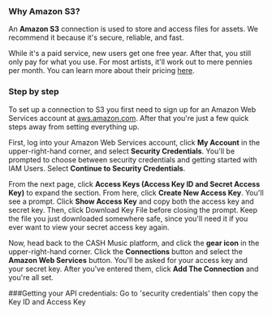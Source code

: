 ### Why Amazon S3?

An **Amazon S3** connection is used to store and access files for assets. We recommend it because it's secure, reliable, and fast.

While it's a paid service, new users get one free year. After that, you still only pay for what you use. For most artists, it'll work out to mere pennies per month. You can learn more about their pricing <a href="http://aws.amazon.com/s3/pricing/" target="_blank">here</a>.

### Step by step

To set up a connection to S3 you first need to sign up for an Amazon Web Services account at
<a href="http://aws.amazon.com/" target="_blank">aws.amazon.com</a>. After that you're just a few quick steps away from setting
everything up. 

First, log into your Amazon Web Services account, click **My Account** in the upper-right-hand corner, and select **Security Credentials**. You'll be prompted to choose between security credentials and getting started with IAM Users. Select **Continue to Security Credentials**.

From the next page, click **Access Keys (Access Key ID and Secret Access Key)** to expand the section. From here, click **Create New Access Key**. You'll see a prompt. Click **Show Access Key** and copy both the access key and secret key. Then, click Download Key File before closing the prompt. Keep the file you just downloaded somewhere safe, since you'll need it if you ever want to view your secret access key again.

Now, head back to the CASH Music platform, and click the **gear icon** <i class="icon icon-cog"></i> in the upper-right-hand corner. Click the **Connections** button and select the **Amazon Web Services** button. You'll be asked for your access key and your secret key. After you've entered them, click **Add The Connection** and you're all set.


###Getting your API credentials:
Go to 'security credentials' then copy the Key ID and Access Key
